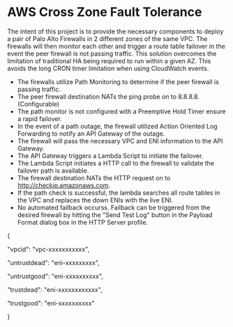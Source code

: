 # AWS Cross Zone Fault Tolerance


The intent of this project is to provide the necessary components to deploy a pair of Palo Alto Firewalls in 2 different zones of the same VPC.  The firewalls will then monitor each other and trigger a route table failover in the event the peer firewall is not passing traffic.  This solution overcomes the limitation of traditional HA being required to run within a given AZ.  This avoids the long CRON timer limitation when using CloudWatch events.

- The firewalls utilize Path Monitoring to determine if the peer firewall is passing traffic.
- The peer firewall destination NATs the ping probe on to 8.8.8.8.  (Configurable)
- The path monitor is not configured with a Preemptive Hold Timer ensure a rapid failover.
- In the event of a path outage, the firewall utilized Action Oriented Log Forwarding to notify an API Gateway of the outage.
- The firewall will pass the necessary VPC and ENI information to the API Gateway.
- The API Gateway triggers a Lambda Script to initiate the failover.
- The Lambda Script initiates a HTTP call to the firewall to validate the failover path is available.
- The firewall destination NATs the HTTP request on to http://checkip.amazonaws.com.
- If the path check is successful, the lambda searches all route tables in the VPC and replaces the down ENIs with the live ENI.
- No automated failback occurss.  Failback can be triggered from the desired firewall by hitting the "Send Test Log" button in the Payload Format dialog box in the HTTP Server profile.


{

  "vpcid": "vpc-xxxxxxxxxxx",
  
  "untrustdead": "eni-xxxxxxxxx",
  
  "untrustgood": "eni-xxxxxxxxxx",
  
  "trustdead": "eni-xxxxxxxxxxxx",
  
  "trustgood": "eni-xxxxxxxxxx"
  
}
